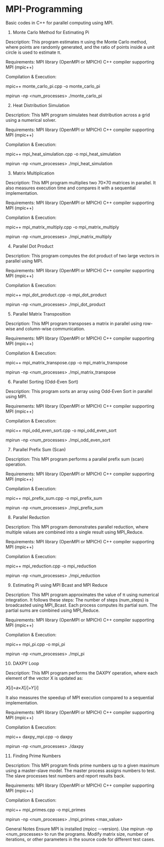 # MPI-Programming
Basic codes in C++ for parallel computing using MPI.


1. Monte Carlo Method for Estimating Pi
   
Description:
This program estimates π using the Monte Carlo method, where points are randomly generated, and the ratio of points inside a unit circle is used to estimate π.

Requirements:
MPI library (OpenMPI or MPICH)
C++ compiler supporting MPI (mpic++)

Compilation & Execution:

mpic++ monte_carlo_pi.cpp -o monte_carlo_pi

mpirun -np <num_processes> ./monte_carlo_pi


2. Heat Distribution Simulation
   
Description: 
This MPI program simulates heat distribution across a grid using a numerical solver.

Requirements:
MPI library (OpenMPI or MPICH)
C++ compiler supporting MPI (mpic++)

Compilation & Execution:

mpic++ mpi_heat_simulation.cpp -o mpi_heat_simulation

mpirun -np <num_processes> ./mpi_heat_simulation


3. Matrix Multiplication
   
Description:
This MPI program multiplies two 70×70 matrices in parallel. It also measures execution time and compares it with a sequential implementation.

Requirements:
MPI library (OpenMPI or MPICH)
C++ compiler supporting MPI (mpic++)

Compilation & Execution:

mpic++ mpi_matrix_multiply.cpp -o mpi_matrix_multiply

mpirun -np <num_processes> ./mpi_matrix_multiply


4. Parallel Dot Product
   
Description:
This program computes the dot product of two large vectors in parallel using MPI.

Requirements:
MPI library (OpenMPI or MPICH)
C++ compiler supporting MPI (mpic++)

Compilation & Execution:

mpic++ mpi_dot_product.cpp -o mpi_dot_product

mpirun -np <num_processes> ./mpi_dot_product


5. Parallel Matrix Transposition
   
Description:
This MPI program transposes a matrix in parallel using row-wise and column-wise communication.

Requirements:
MPI library (OpenMPI or MPICH)
C++ compiler supporting MPI (mpic++)

Compilation & Execution:

mpic++ mpi_matrix_transpose.cpp -o mpi_matrix_transpose

mpirun -np <num_processes> ./mpi_matrix_transpose


6. Parallel Sorting (Odd-Even Sort)
   
Description:
This program sorts an array using Odd-Even Sort in parallel using MPI.

Requirements:
MPI library (OpenMPI or MPICH)
C++ compiler supporting MPI (mpic++)

Compilation & Execution:

mpic++ mpi_odd_even_sort.cpp -o mpi_odd_even_sort

mpirun -np <num_processes> ./mpi_odd_even_sort

 
7. Parallel Prefix Sum (Scan)
   
Description: 
This MPI program performs a parallel prefix sum (scan) operation.

Requirements:
MPI library (OpenMPI or MPICH)
C++ compiler supporting MPI (mpic++)

Compilation & Execution:

mpic++ mpi_prefix_sum.cpp -o mpi_prefix_sum

mpirun -np <num_processes> ./mpi_prefix_sum


8. Parallel Reduction
   
Description:
This MPI program demonstrates parallel reduction, where multiple values are combined into a single result using MPI_Reduce.

Requirements:
MPI library (OpenMPI or MPICH)
C++ compiler supporting MPI (mpic++)

Compilation & Execution:

mpic++ mpi_reduction.cpp -o mpi_reduction

mpirun -np <num_processes> ./mpi_reduction

9. Estimating Pi using MPI Bcast and MPI Reduce
    
Description:
This MPI program approximates the value of π using numerical integration.
It follows these steps:
The number of steps (num_steps) is broadcasted using MPI_Bcast.
Each process computes its partial sum.
The partial sums are combined using MPI_Reduce.

Requirements:
MPI library (OpenMPI or MPICH)
C++ compiler supporting MPI (mpic++)

Compilation & Execution:

mpic++ mpi_pi.cpp -o mpi_pi

mpirun -np <num_processes> ./mpi_pi

10. DAXPY Loop
    
Description:
This MPI program performs the DAXPY operation, where each element of the vector X is updated as:

𝑋[𝑖]=𝑎×𝑋[𝑖]+𝑌[𝑖]

It also measures the speedup of MPI execution compared to a sequential implementation.

Requirements:
MPI library (OpenMPI or MPICH)
C++ compiler supporting MPI (mpic++)

Compilation & Execution:

mpic++ daxpy_mpi.cpp -o daxpy

mpirun -np <num_processes> ./daxpy


11. Finding Prime Numbers
    
Description:
This MPI program finds prime numbers up to a given maximum using a master-slave model.
The master process assigns numbers to test.
The slave processes test numbers and report results back.

Requirements:
MPI library (OpenMPI or MPICH)
C++ compiler supporting MPI (mpic++)

Compilation & Execution:

mpic++ mpi_primes.cpp -o mpi_primes

mpirun -np <num_processes> ./mpi_primes <max_value>


General Notes
Ensure MPI is installed (mpicc --version).
Use mpirun -np <num_processes> to run the programs.
Modify matrix size, number of iterations, or other parameters in the source code for different test cases.

